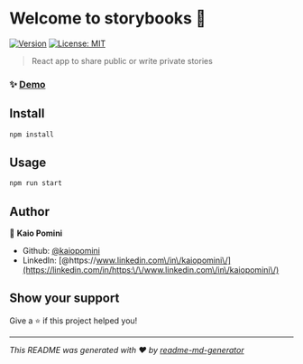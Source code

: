 # Welcome to storybooks 👋
[![Version](https://img.shields.io/npm/v/storybooks.svg)](https://www.npmjs.com/package/storybooks)
[![License: MIT](https://img.shields.io/badge/License-MIT-yellow.svg)](#)

> React app to share public or write private stories


### ✨ [Demo](https://pacific-springs-42447.herokuapp.com/)

## Install

```sh
npm install
```

## Usage

```sh
npm run start
```

## Author

👤 **Kaio Pomini**


* Github: [@kaiopomini](https://github.com/kaiopomini)
* LinkedIn: [@https:\/\/www.linkedin.com\/in\/kaiopomini\/](https://linkedin.com/in/https:\/\/www.linkedin.com\/in\/kaiopomini\/)

## Show your support

Give a ⭐️ if this project helped you!


***
_This README was generated with ❤️ by [readme-md-generator](https://github.com/kefranabg/readme-md-generator)_